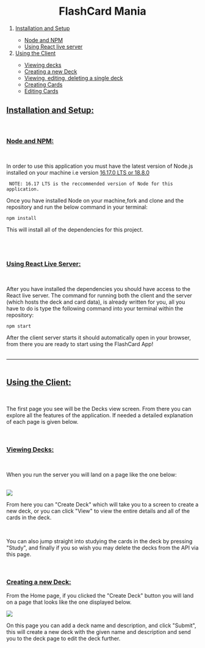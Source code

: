 <h1 style="text-align:center">FlashCard Mania</h1>

<ol>
    <a href='#setup'><li>Installation and Setup</li></a>
<ul>
    <a href='#node'><li>Node and NPM</li></a>
    <a href='#live'><li>Using React live server</li></a>
</ul>
    <a href='#client'><li>Using the Client</li></a>
<ul>
    <a href='#view'><li>Viewing decks</li></a>
    <a href='#'><li>Creating a new Deck</li></a>
    <a href='#'><li>Viewing, editing, deleting a single deck</li></a>
    <a href='#'><li>Creating Cards</li></a>
    <a href='#'><li>Editing Cards</li></a>
</ul>
</ol>


<h2 id="setup" style="text-decoration:1px underline">Installation and Setup:</h2>

<br>
<h3 id="node" style="text-decoration:1px underline">Node and NPM:</h3>
<br>
<p>In order to use this application you must have the latest version of Node.js installed on your machine i.e version <a href="https://nodejs.org/en/">16.17.0 LTS or 18.8.0</a></p>

``` NOTE: 16.17 LTS is the reccommended version of Node for this application.```

<p>Once you have installed Node on your machine,fork and clone and the repository and run the below command in your terminal:</p>

```npm install ```

<p>This will install all of the dependencies for this project.</p>

<br>



<br>
<h3 id="live" style="text-decoration:1px underline">Using React Live Server:</h3>
<br>
<p>After you have installed the dependencies you should have access to the React live server. The command for running both the client and the server (which hosts the deck and card data), is already written for you, all you have to do is type the following command into your terminal within the repository:</p>

```npm start```

<p>After the client server starts it should automatically open in your browser, from there you are ready to start using the FlashCard App!</p>

<br>

<div style="border-bottom:1px solid black"></div>

<br>

<h2 id="client" style="text-decoration:1px underline">Using the Client:</h2>
<br>
<p>The first page you see will be the Decks view screen. From there you can explore all the features of the application. If needed a detailed explanation of each page is given below.</p>

<br>

<h3 id="view" style="text-decoration:1px underline">Viewing Decks:</h3>
<br>
<p style="font-size:14px">When you run the server you will land on a page like the one below:</p>
<br>
<img src="https://github.com/xjuneau1/flashcard-study-app/tree/main/viewdecks.jpg?raw=true">

<br>
<p>From here you can "Create Deck" which will take you to a screen to create a new deck, or you can click "View" to view the entire details and all of the cards in the deck. </p>
<br>
<p>You can also jump straight into studying the cards in the deck by pressing "Study", and finally if you so wish you may delete the decks from the API via this page.</p>

<br>

<h3 id="create" style="text-decoration:1px underline">Creating a new Deck:</h3>

<p>From the Home page, if you clicked the "Create Deck" button you will land on a page that looks like the one displayed below.</p>

<img src="./readme-images/createdeck.jpg">

<br>
<p>On this page you can add a deck name and description, and click "Submit", this will create a new deck with the given name and description and send you to the deck page to edit the deck further. </p>
<br>

